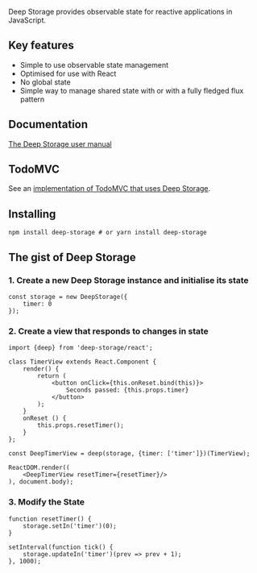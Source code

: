 Deep Storage provides observable state for reactive applications in JavaScript.

## Key features

* Simple to use observable state management
* Optimised for use with React
* No global state
* Simple way to manage shared state with or with a fully fledged flux pattern

## Documentation

[The Deep Storage user manual](https://deep-storage.gitbooks.io/deep-storage/content/)

## TodoMVC

See an [implementation of TodoMVC that uses Deep Storage](https://github.com/deep-storage/deep-storage/tree/master/examples/react-todomvc).

## Installing

    npm install deep-storage # or yarn install deep-storage

## The gist of Deep Storage

### 1. Create a new Deep Storage instance and initialise its state

    const storage = new DeepStorage({
        timer: 0
    });

### 2. Create a view that responds to changes in state

    import {deep} from 'deep-storage/react';

    class TimerView extends React.Component {
        render() {
            return (
                <button onClick={this.onReset.bind(this)}>
                    Seconds passed: {this.props.timer}
                </button>
            );
        }
        onReset () {
            this.props.resetTimer();
        }
    };

    const DeepTimerView = deep(storage, {timer: ['timer']})(TimerView);

    ReactDOM.render((
        <DeepTimerView resetTimer={resetTimer}/>
    ), document.body);

### 3. Modify the State

    function resetTimer() {
        storage.setIn('timer')(0);
    }

    setInterval(function tick() {
        storage.updateIn('timer')(prev => prev + 1);
    }, 1000);
